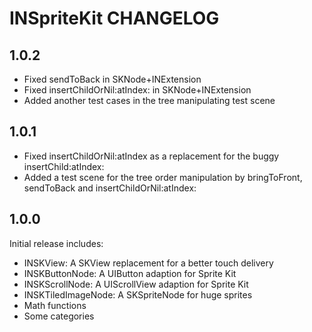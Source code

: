 # INSpriteKit CHANGELOG

## 1.0.2

- Fixed sendToBack in SKNode+INExtension
- Fixed insertChildOrNil:atIndex: in SKNode+INExtension
- Added another test cases in the tree manipulating test scene


## 1.0.1

- Fixed insertChildOrNil:atIndex as a replacement for the buggy insertChild:atIndex:
- Added a test scene for the tree order manipulation by bringToFront, sendToBack and insertChildOrNil:atIndex:


## 1.0.0

Initial release includes:
- INSKView: A SKView replacement for a better touch delivery
- INSKButtonNode: A UIButton adaption for Sprite Kit
- INSKScrollNode: A UIScrollView adaption for Sprite Kit
- INSKTiledImageNode: A SKSpriteNode for huge sprites
- Math functions
- Some categories
